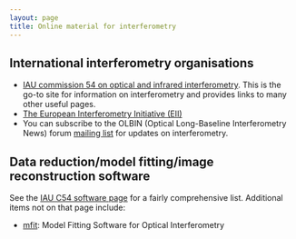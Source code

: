 ```yaml
---
layout: page
title: Online material for interferometry
---
```


International interferometry organisations
------------------------------------------

 * [IAU commission 54 on optical and infrared interferometry](http://iau-c54.wikispaces.com). This is the go-to site for information on interferometry and provides links to many other useful pages.
 * [The European Interferometry Initiative (EII)](http://www.european-interferometry.eu)
 * You can subscribe to the OLBIN (Optical Long-Baseline Interferometry News) forum [mailing list](https://listes.ujf-grenoble.fr/sympa/info/olbin) for updates on interferometry.

Data reduction/model fitting/image reconstruction software
----------------------------------------------------------
See the [IAU C54 software page](http://iau-c54.wikispaces.com/Software) for a fairly comprehensive list. Additional items not on that page include:

 * [mfit](http://www.mrao.cam.ac.uk/~jsy1001/mfit/): Model Fitting Software for Optical Interferometry

